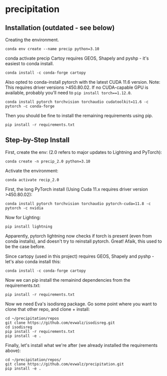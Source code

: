 # precipitation

## Installation (outdated - see below)
Creating the environment.
```
conda env create --name precip python=3.10
```
conda activate precip
Cartoy requires GEOS, Shapely and pyshp - it's easiest to conda install.
```
conda install -c conda-forge cartopy
```
Also opted to conda-install pytorch with the latest CUDA 11.6 version. Note: This requires driver versions >450.80.02. If no CUDA-capable GPU is available, probably you'll need to `pip install torch==1.12.0`.
```
conda install pytorch torchvision torchaudio cudatoolkit=11.6 -c pytorch -c conda-forge
```
Then you should be fine to install the remaining requirements using pip.
```
pip install -r requirements.txt
```


## Step-by-Step Install

First, create the env: (2.0 refers to major updates to Lightning and PyTorch):
```
conda create -n precip_2.0 python=3.10 
```
Activate the environment:
```
conda activate recip_2.0
```
First, the long PyTorch install (Using Cuda 11.x requires driver version >450.80.02):
```
conda install pytorch torchvision torchaudio pytorch-cuda=11.8 -c pytorch -c nvidia
```
Now for Lighting:
```
pip install lightning
```
Apparently, pytorch lightning now checks if torch is present (even from conda installs), and doesn't try to reinstall pytorch. Great! Afaik, this used to be the case before.

Since cartopy (used in this project) requires GEOS, Shapely and pyshp - let's also conda install this:
```
conda install -c conda-forge cartopy
```

Now we can pip install the remainind dependencies from the requirements.txt:
```
pip install -r requirements.txt
```

Now we need Eva's isodisreg package. Go some point where you want to clone that other repo, and clone + install:
```
cd ~/precipitation/repos
git clone https://github.com/evwalz/isodisreg.git
cd isodisreg
pip install -r requirements.txt
pip install -e .
```

Finally, let's install what we're after (we already installed the requirements above):
```
cd ~/precipitation/repos/
git clone https://github.com/evwalz/precipitation.git
pip install -e .
```